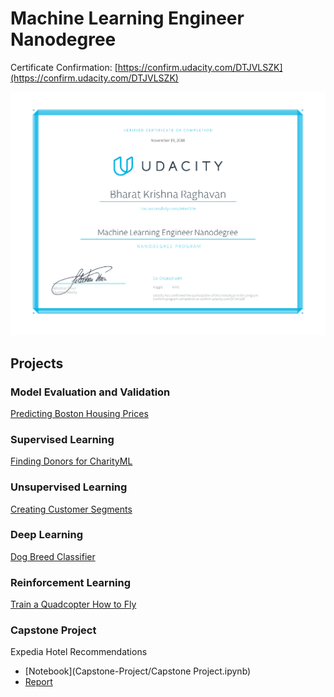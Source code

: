 # Machine Learning Engineer Nanodegree

Certificate Confirmation: [https://confirm.udacity.com/DTJVLSZK](https://confirm.udacity.com/DTJVLSZK)

![Certificate](Certificate.png)

## Projects
### Model Evaluation and Validation
[Predicting Boston Housing Prices](Predicting-Boston-Housing-Prices/boston_housing.ipynb)

### Supervised Learning
[Finding Donors for CharityML](Finding-Donors-for-CharityML/finding_donors.ipynb)

### Unsupervised Learning
[Creating Customer Segments](Creating-Customer-Segments/customer_segments.ipynb)

### Deep Learning
[Dog Breed Classifier](Dog-Breed-Classifier/dog_app.ipynb)

### Reinforcement Learning
[Train a Quadcopter How to Fly](Teach-a-Quadcopter-How-to-Fly/Quadcopter_Project.ipynb)

### Capstone Project
Expedia Hotel Recommendations

* [Notebook](Capstone-Project/Capstone Project.ipynb)
* [Report](Capstone-Project/project_report.pdf)